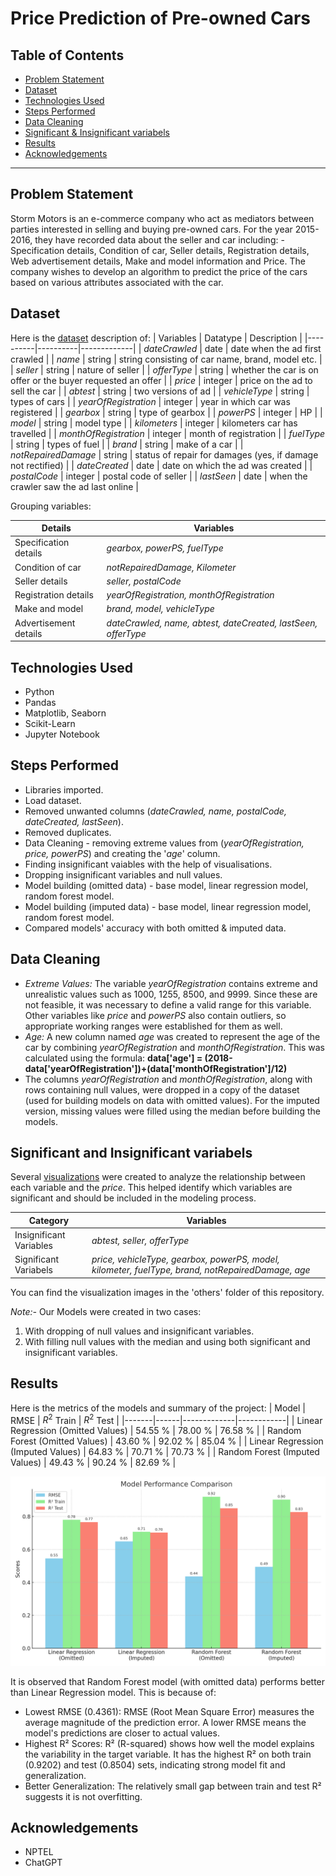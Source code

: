 # Price Prediction of Pre-owned Cars

## Table of Contents

- [Problem Statement](#problem-statement)
- [Dataset](#dataset)
- [Technologies Used](#technologies-used)
- [Steps Performed](#steps-performed)
- [Data Cleaning](#data-cleaning)
- [Significant & Insignificant variabels](#significant-and-insignificant-variabels)
- [Results](#results)
- [Acknowledgements](#acknowledgements)

---

## Problem Statement

Storm Motors is an e-commerce company who act as mediators between parties interested in selling and buying pre-owned cars. For the year 2015-2016, they have recorded data about the seller and car including: - Specification details, Condition of car, Seller details, Registration details, Web advertisement details, Make and model information and Price. The company wishes to develop an algorithm to predict the price of the cars based on various attributes associated with the car.

## Dataset

Here is the [dataset](cars_sampled.csv) description of:
| Variables | Datatype | Description |
|----------|----------|-------------|
| _dateCrawled_ | date | date when the ad first crawled |
| _name_ | string | string consisting of car name, brand, model etc. |
| _seller_ | string | nature of seller |
| _offerType_ | string | whether the car is on offer or the buyer requested an offer |
| _price_ | integer | price on the ad to sell the car |
| _abtest_ | string | two versions of ad |
| _vehicleType_ | string | types of cars |
| _yearOfRegistration_ | integer | year in which car was registered |
| _gearbox_ | string | type of gearbox |
| _powerPS_ | integer | HP |
| _model_ | string | model type |
| _kilometers_ | integer | kilometers car has travelled |
| _monthOfRegistration_ | integer | month of registration |
| _fuelType_ | string | types of fuel |
| _brand_ | string | make of a car |
| _notRepairedDamage_ | string | status of repair for damages (yes, if damage not rectified) |
| _dateCreated_ | date | date on which the ad was created |
| _postalCode_ | integer | postal code of seller |
| _lastSeen_ | date | when the crawler saw the ad last online |

Grouping variables:

| Details | Variables |
|---------|-----------|
| Specification details | _gearbox, powerPS, fuelType_ |
| Condition of car | _notRepairedDamage, Kilometer_ |
| Seller details | _seller, postalCode_ |
| Registration details | _yearOfRegistration, monthOfRegistration_ |
| Make and model | _brand, model, vehicleType_ |
| Advertisement details | _dateCrawled, name, abtest, dateCreated, lastSeen, offerType_ |

## Technologies Used

- Python
- Pandas
- Matplotlib, Seaborn
- Scikit-Learn
- Jupyter Notebook


## Steps Performed

- Libraries imported.
- Load dataset.
- Removed unwanted columns (_dateCrawled, name, postalCode, dateCreated, lastSeen_).
- Removed duplicates.
- Data Cleaning - removing extreme values from (_yearOfRegistration, price, powerPS_) and creating the '_age_' column.
- Finding insignificant vaiables with the help of visualisations.
- Dropping insignificant variables and null values.
- Model building (omitted data) - base model, linear regression model, random forest model.
- Model building (imputed data) - base model, linear regression model, random forest model.
- Compared models' accuracy with both omitted & imputed data.

## Data Cleaning

- _Extreme Values:_ The variable _yearOfRegistration_ contains extreme and unrealistic values such as 1000, 1255, 8500, and 9999. Since these are not feasible, it was necessary to define a valid range for this variable. Other variables like _price_ and _powerPS_ also contain outliers, so appropriate working ranges were established for them as well.
- _Age:_ A new column named _age_ was created to represent the age of the car by combining _yearOfRegistration_ and _monthOfRegistration_. This was calculated using the formula: **data['age'] = (2018-data['yearOfRegistration'])+(data['monthOfRegistration']/12)**
- The columns _yearOfRegistration_ and _monthOfRegistration_, along with rows containing null values, were dropped in a copy of the dataset (used for building models on data with omitted values). For the imputed version, missing values were filled using the median before building the models.

## Significant and Insignificant variabels

Several [visualizations](others/Price_prediction_of_preowned_cars_visualisation.pdf) were created to analyze the relationship between each variable and the _price_. This helped identify which variables are significant and should be included in the modeling process.

| Category | Variables |
|----------|-----------|
| Insignificant Variables | _abtest, seller, offerType_ |
| Significant Variabels | _price, vehicleType, gearbox, powerPS, model, kilometer, fuelType, brand, notRepairedDamage, age_ |

You can find the visualization images in the 'others' folder of this repository.

_Note:-_ Our Models were created in two cases:
1. With dropping of null values and insignificant variables.
2. With filling null values with the median and using both significant and insignificant variables.

## Results

Here is the metrics of the models and summary of the project:
| Model | RMSE | $R^2$ Train | $R^2$ Test |
|-------|------|-------------|------------|
| Linear Regression (Omitted Values) | 54.55 % | 78.00 % | 76.58 % |
| Random Forest (Omitted Values) | 43.60 % | 92.02 % | 85.04 % |
| Linear Regression (Imputed Values) | 64.83 % | 70.71 % | 70.73 % |
| Random Forest (Imputed Values) | 49.43 % | 90.24 % | 82.69 % |

![final_viz](others/model_performance_comparison.png)

It is observed that Random Forest model (with omitted data) performs better than Linear Regression model. This is because of:
- Lowest RMSE (0.4361): RMSE (Root Mean Square Error) measures the average magnitude of the prediction error. A lower RMSE means the model's predictions are closer to actual values.
- Highest R² Scores: R² (R-squared) shows how well the model explains the variability in the target variable. It has the highest R² on both train (0.9202) and test (0.8504) sets, indicating strong model fit and generalization.
- Better Generalization: The relatively small gap between train and test R² suggests it is not overfitting.

## Acknowledgements

- NPTEL
- ChatGPT
